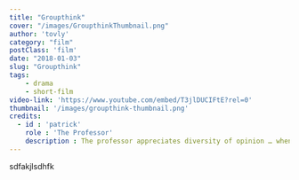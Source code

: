 ```yaml
---
title: "Groupthink"
cover: "/images/GroupthinkThumbnail.png"
author: 'tovly'
category: "film"
postClass: 'film'
date: "2018-01-03"
slug: "Groupthink"
tags:
    - drama
    - short-film
video-link: 'https://www.youtube.com/embed/T3jlDUCIFtE?rel=0'
thumbnail: '/images/groupthink-thumbnail.png'
credits:
  - id : 'patrick'
    role : 'The Professor'
    description : The professor appreciates diversity of opinion … when that opinion is his own.
---
```

sdfakjlsdhfk
